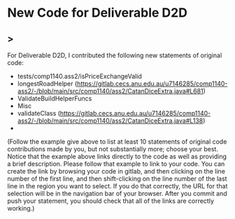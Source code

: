 # New Code for Deliverable D2D

## <u7156805> <Manindra de Mel>>

For Deliverable D2D, I contributed the following new statements of original code:

  - tests/comp1140.ass2/isPriceExchangeValid
  - longestRoadHelper (https://gitlab.cecs.anu.edu.au/u7146285/comp1140-ass2/-/blob/main/src/comp1140/ass2/CatanDiceExtra.java#L681)
  - ValidateBuildHelperFuncs
  - Misc
  - validateClass (https://gitlab.cecs.anu.edu.au/u7146285/comp1140-ass2/-/blob/main/src/comp1140/ass2/CatanDiceExtra.java#L138)
  - 
(Follow the example give above to list at least 10 statements of original code contributions made by you, but not substantially more; choose your best. Notice that the example above links directly to the code as well as providing a brief description.   Please follow that example to link to your code.  You can create the link by browsing your code in gitlab, and then clicking on the line number of the first line, and then shift-clicking on the line number of the last line in the region you want to select.  If you do that correctly, the URL for that selection will be in the navigation bar of your browser.  After you commit and push your statement, you should check that all of the links are correctly working.)
